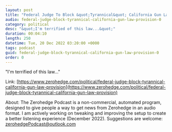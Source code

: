 ```yaml
---
layout: post
title: "Federal Judge To Block &quot;Tyrannical&quot; California Gun Law Provision"
audio: federal-judge-block-tyrannical-california-gun-law-provision-0
category: political
desc: "&quot;I'm terrified of this law...&quot;"
duration: 00:04:10
length: 250
datetime: Tue, 20 Dec 2022 03:20:00 +0000
tags: podcast
guid: federal-judge-block-tyrannical-california-gun-law-provision-0
order: 0
---
```

&quot;I'm terrified of this law...&quot;

Link: [https://www.zerohedge.com/political/federal-judge-block-tyrannical-california-gun-law-provision](https://www.zerohedge.com/political/federal-judge-block-tyrannical-california-gun-law-provision)

About: The Zerohedge Podcast is a non-commercial, automated program, designed to give people a way to get news from Zerohedge in an audio format.  I am actively working on tweaking and improving the setup to create a better listening experience (December 2022).  Suggestions are welcome: [zerohedgePodcast@outlook.com](mailto:zerohedgePodcast@outlook.com)